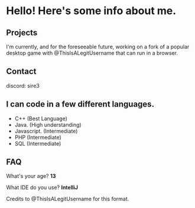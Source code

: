 # Hello! Here's some info about me.

## Projects

I'm currently, and for the foreseeable future, working on a fork of a popular desktop game with @ThisIsALegitUsername that can run in a browser.

## Contact

discord: sire3

## I can code in a few different languages.

* C++ (Best Language)
* Java. (High understanding)
* Javascript. (Intermediate)
* PHP (Intermediate)
* SQL (Intermediate)
## FAQ

What's your age? **13**

What IDE do you use? **IntelliJ**


Credits to @ThisIsALegitUsername for this format.
